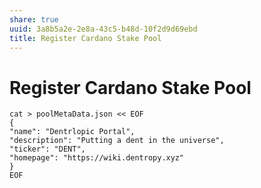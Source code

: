 ```yaml
---
share: true
uuid: 3a8b5a2e-2e8a-43c5-b48d-10f2d9d69ebd
title: Register Cardano Stake Pool
---
```

# Register Cardano Stake Pool
    cat > poolMetaData.json << EOF
    {
    "name": "Dentrlopic Portal",
    "description": "Putting a dent in the universe",
    "ticker": "DENT",
    "homepage": "https://wiki.dentropy.xyz"
    }
    EOF